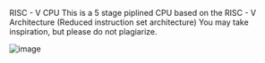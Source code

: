 RISC - V CPU
This is a 5 stage piplined CPU based on the RISC - V Architecture (Reduced instruction set architecture)
You may take inspiration, but please do not plagiarize.


![image](https://github.com/user-attachments/assets/27f65243-bbf7-4adf-b2c0-44e1fb91b6c3)

